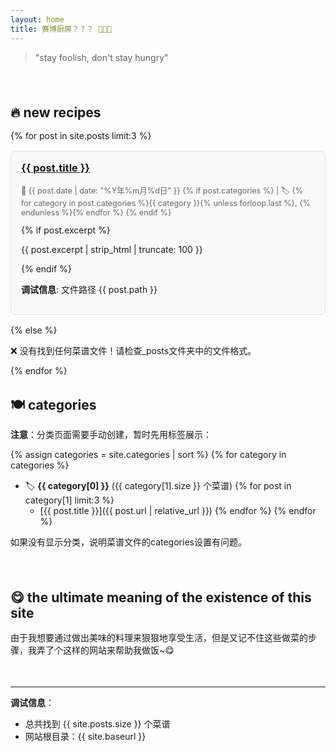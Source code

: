 ```yaml
---
layout: home
title: 赛博厨房？？？ 👨‍💻🍳
---
```


> "stay foolish, don't stay hungry"

<br>

## 🔥 new recipes


{% for post in site.posts limit:3 %}
<div class="recipe-card">
  <h3><a href="{{ post.url | relative_url }}">{{ post.title }}</a></h3>
  <p class="recipe-meta">
    📅 {{ post.date | date: "%Y年%m月%d日" }} 
    {% if post.categories %}
      | 🏷️ {% for category in post.categories %}{{ category }}{% unless forloop.last %}, {% endunless %}{% endfor %}
    {% endif %}
  </p>
  {% if post.excerpt %}
    <p>{{ post.excerpt | strip_html | truncate: 100 }}</p>
  {% endif %}
  <p><strong>调试信息</strong>: 文件路径 {{ post.path }}</p>
</div>
{% else %}
<p>❌ 没有找到任何菜谱文件！请检查_posts文件夹中的文件格式。</p>
{% endfor %}

<br>

## 🍽️ categories


**注意**：分类页面需要手动创建，暂时先用标签展示：

{% assign categories = site.categories | sort %}
{% for category in categories %}
- 🏷️ **{{ category[0] }}** ({{ category[1].size }} 个菜谱)
  {% for post in category[1] limit:3 %}
  - [{{ post.title }}]({{ post.url | relative_url }})
  {% endfor %}
{% endfor %}

如果没有显示分类，说明菜谱文件的categories设置有问题。

<br>

## 😋 the ultimate meaning of the existence of this site


由于我想要通过做出美味的料理来狠狠地享受生活，但是又记不住这些做菜的步骤，我弄了个这样的网站来帮助我做饭~😋  

<br>

---

**调试信息**：
- 总共找到 {{ site.posts.size }} 个菜谱
- 网站根目录：{{ site.baseurl }}

<style>
.recipe-card {
  border: 1px solid #e1e1e1;
  border-radius: 8px;
  padding: 1rem;
  margin: 1rem 0;
  background: #fafafa;
}

.recipe-card h3 {
  margin-top: 0;
  color: #d63384;
}

.recipe-meta {
  color: #666;
  font-size: 0.9em;
}

/* 增加段落间距 */
h2 {
  margin-top: 2rem;
  margin-bottom: 1rem;
}

br {
  line-height: 1.5;
}
</style>
